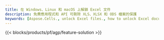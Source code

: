 ```yaml
---
title: 在 Windows、Linux 和 macOS 上解鎖 Excel 文件
description: 免費應用程式和 API 可刪除 XLS、XLSX 和 ODS 檔案的保護
keywords: [Aspose.Cells., unlock Excel files., how to unlock Excel document., unprotect Excel files., remove protection from Excel files., decrypt Excel Files]
---
```

{{< blocks/products/pf/agp/feature-solution >}} 

